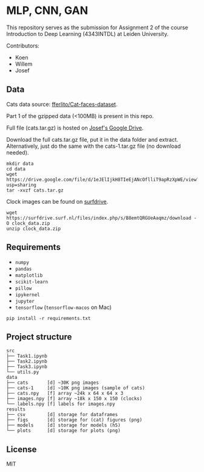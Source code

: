 # MLP, CNN, GAN

This repository serves as the submission for Assignment 2 of the course Introduction to Deep Learning (4343INTDL) at Leiden University.

Contributors:
* Koen
* Willem
* Josef


## Data

Cats data source: [fferlito/Cat-faces-dataset](https://github.com/fferlito/Cat-faces-dataset).

Part 1 of the gzipped data (<100MB) is present in this repo.

Full file (cats.tar.gz) is hosted on [Josef's Google Drive](https://drive.google.com/file/d/1eJElIjkH8TIeEjANcOflliT9apRzXpWE/view?usp=sharing).

Download the full cats.tar.gz file, put it in the data folder and extract.
Alternatively, just do the same with the cats-1.tar.gz file (no download needed).

```shell
mkdir data
cd data
wget https://drive.google.com/file/d/1eJElIjkH8TIeEjANcOflliT9apRzXpWE/view?usp=sharing
tar -xvzf cats.tar.gz
```

Clock images can be found on [surfdrive](https://surfdrive.surf.nl/files/index.php/s/B8emtQRGUeAaqmz).

```shell
wget https://surfdrive.surf.nl/files/index.php/s/B8emtQRGUeAaqmz/download -O clock_data.zip
unzip clock_data.zip
```


## Requirements

* `numpy`
* `pandas`
* `matplotlib`
* `scikit-learn`
* `pillow`
* `ipykernel`
* `jupyter`
* `tensorflow` (`tensorflow-macos` on Mac)

```shell
pip install -r requirements.txt
```


## Project structure

```
src
├── Task1.ipynb
├── Task2.ipynb
├── Task3.ipynb
└── utils.py
data
├── cats       [d] ~30K png images
├── cats-1     [d] ~10K png images (sample of cats)
├── cats.npy   [f] array ~24k x 64 x 64 x 3
├── images.npy [f] array ~18k x 150 x 150 (clocks)
└── labels.npy [f] labels for images.npy
results
├── csv        [d] storage for dataframes
├── figs       [d] storage for (cat) figures (png)
├── models     [d] storage for models (h5)
└── plots      [d] storage for plots (png)
```


## License

MIT

